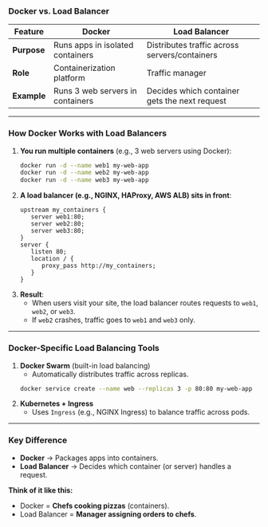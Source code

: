 ### **Docker vs. Load Balancer**

| Feature     | Docker                           | Load Balancer                                 |
| ----------- | -------------------------------- | --------------------------------------------- |
| **Purpose** | Runs apps in isolated containers | Distributes traffic across servers/containers |
| **Role**    | Containerization platform        | Traffic manager                               |
| **Example** | Runs 3 web servers in containers | Decides which container gets the next request |

---

### **How Docker Works with Load Balancers**

1. **You run multiple containers** (e.g., 3 web servers using Docker):
   ```bash
   docker run -d --name web1 my-web-app
   docker run -d --name web2 my-web-app
   docker run -d --name web3 my-web-app
   ```
2. **A load balancer (e.g., NGINX, HAProxy, AWS ALB) sits in front**:
   ```nginx
   upstream my_containers {
      server web1:80;
      server web2:80;
      server web3:80;
   }
   server {
      listen 80;
      location / {
         proxy_pass http://my_containers;
      }
   }
   ```
3. **Result**:
   - When users visit your site, the load balancer routes requests to `web1`, `web2`, or `web3`.
   - If `web2` crashes, traffic goes to `web1` and `web3` only.

---

### **Docker-Specific Load Balancing Tools**

1. **Docker Swarm** (built-in load balancing)
   - Automatically distributes traffic across replicas.
   ```bash
   docker service create --name web --replicas 3 -p 80:80 my-web-app
   ```
2. **Kubernetes + Ingress**
   - Uses `Ingress` (e.g., NGINX Ingress) to balance traffic across pods.

---

### **Key Difference**

- **Docker** → Packages apps into containers.
- **Load Balancer** → Decides which container (or server) handles a request.

**Think of it like this:**

- Docker = **Chefs cooking pizzas** (containers).
- Load Balancer = **Manager assigning orders to chefs**.
